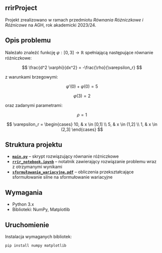 ## rrirProject

Projekt zrealizowano w ramach przedmiotu *Równania Różniczkowe i Różnicowe* na AGH, rok akademicki 2023/24.

## Opis problemu

Należało znaleźć funkcję
$\varphi: [0,3] \to \mathbb{R}$
spełniającą następujące równanie różniczkowe:

$$
\frac{d^2 \varphi}{dx^2} = -\frac{\rho}{\varepsilon_r}
$$

z warunkami brzegowymi:

$$
\varphi'(0) + \varphi(0) = 5
$$

$$
\varphi(3) = 2
$$

oraz zadanymi parametrami:

$$
\rho = 1
$$

$$
\varepsilon_r =
\begin{cases}
10, & x \in [0,1] \\
5, & x \in (1,2] \\
1, & x \in (2,3]
\end{cases}
$$

## Struktura projektu

- [**`main.py`**](https://github.com/OlGierd03/rrirProject/blob/main/main.py) – skrypt rozwiązujący równanie różniczkowe
- [**`rrir_notebook.ipynb`**](https://github.com/OlGierd03/rrirProject/blob/main/rrir_notebook.ipynb) – notatnik zawierający rozwiązanie problemu wraz z otrzymanymi wynikami
- [**`sformułowanie_wariacyjne.pdf`**](https://github.com/OlGierd03/rrirProject/blob/main/sformu%C5%82owanie_wariacyjne.pdf) – obliczenia przekształcające sformułowanie silne na sformułowanie wariacyjne 

## Wymagania

- Python 3.x
- Biblioteki: NumPy, Matplotlib

## Uruchomienie

Instalacja wymaganych bibliotek:
```bash
pip install numpy matplotlib
